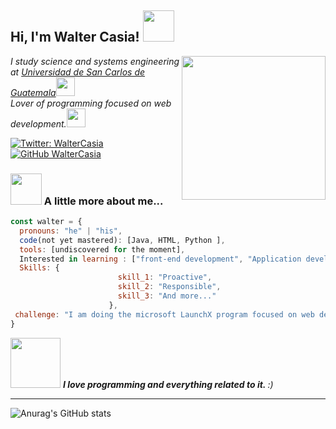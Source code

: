 <h2> Hi, I'm Walter Casia! <img src="https://media.giphy.com/media/mGcNjsfWAjY5AEZNw6/giphy.gif" width="50"></h2>
<img align='right' src="https://octodex.github.com/images/baracktocat.jpg" width="230">
<p><em>I study science and systems engineering at <a href="https://portal.ingenieria.usac.edu.gt/">Universidad de San Carlos de Guatemala</a><img src="https://stickers.gg/assets/stickers/2379-wumpus-love.png" width="30"></br>Lover of programming focused on web development.<img src="https://media.giphy.com/media/WUlplcMpOCEmTGBtBW/giphy.gif" width="30"> 
</em></p>

[![Twitter: WalterCasia](https://img.shields.io/twitter/follow/walter_casia?style=social)](https://twitter.com/walter_casia)
[![GitHub WalterCasia](https://img.shields.io/github/followers/WalterCasia?style=social)](https://github.com/WalterCC17)


### <img src="https://ouch-cdn2.icons8.com/CHhb3FTOvZJCefuu0C-zGGj7kIn73pLgaAW-uX1OU8k/rs:fit:1384:912/czM6Ly9pY29uczgu/b3VjaC1wcm9kLmFz/c2V0cy9zdmcvODcy/L2EzYmIwMjliLTM1/OTktNDI4Mi04MzAy/LTg1MGY3MWQ3ZTUw/ZS5zdmc.png" width="50"> A little more about me...  

```javascript
const walter = {
  pronouns: "he" | "his",
  code(not yet mastered): [Java, HTML, Python ],
  tools: [undiscovered for the moment],
  Interested in learning : ["front-end development", "Application development"],
  Skills: {
                        skill_1: "Proactive",
                        skill_2: "Responsible",
                        skill_3: "And more..."
                      },
 challenge: "I am doing the microsoft LaunchX program focused on web development."
}
```

<img src="https://i.ibb.co/x2WwT66/calaca.gif" width="80"> <em><b>I love programming and everything related to it. </b>  <b></b> :)</em>

---

![Anurag's GitHub stats](https://github-readme-stats.vercel.app/api?username=WalterCasia&show_icons=true&theme=github_dark)
